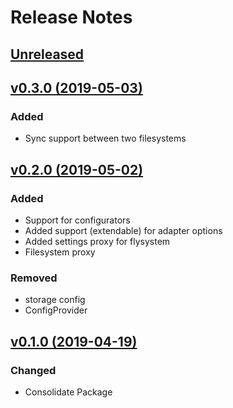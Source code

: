 # Release Notes

## [Unreleased](https://github.com/ixocreate/filesystem-package/compare/0.3.0...develop)

## [v0.3.0 (2019-05-03)](https://github.com/ixocreate/filesystem-package/compare/master...0.3.0)
### Added
- Sync support between two filesystems

## [v0.2.0 (2019-05-02)](https://github.com/ixocreate/filesystem-package/compare/master...0.2.0)
### Added
- Support for configurators
- Added support (extendable) for adapter options
- Added settings proxy for flysystem
- Filesystem proxy

### Removed
- storage config
- ConfigProvider

## [v0.1.0 (2019-04-19)](https://github.com/ixocreate/filesystem-package/compare/master...0.1.0)

### Changed
- Consolidate Package
